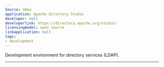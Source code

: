 ```yaml
---
Source: SNow
application: Apache Directory Studio
developer: null
developerlink: https://directory.apache.org/studio/
licensingmodel: open source
linkapplication: null
tags:
- development
---
```

Development environment for directory services (LDAP). 

---
